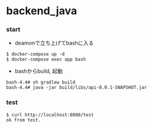 # backend_java

### start
- deamonで立ち上げてbashに入る
```
$ docker-compose up -d
$ docker-compose exec app bash
```
- bashからbuild, 起動
```
bash-4.4# sh gradlew build
bash-4.4# java -jar build/libs/api-0.0.1-SNAPSHOT.jar
```

### test
```
$ curl http://localhost:8080/test
ok from test.
```
